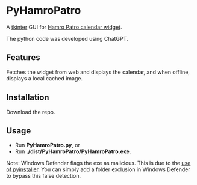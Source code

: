 # PyHamroPatro
A [tkinter](https://docs.python.org/3/library/tkinter.html) GUI for [Hamro Patro calendar widget](https://www.hamropatro.com/widgets).

The python code was developed using ChatGPT.

## Features
Fetches the widget from web and displays the calendar, and when offline, displays a local cached image.

## Installation
Download the repo.

## Usage
- Run **PyHamroPatro.py**, or
- Run **./dist/PyHamroPatro/PyHamroPatro.exe**.

Note: Windows Defender flags the exe as malicious. This is due to the [use of pyinstaller](https://www.reddit.com/r/learnpython/comments/e99bhe/why_does_pyinstaller_trigger_windows_defender/). You can simply add a folder exclusion in Windows Defender to bypass this false detection.
